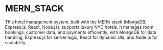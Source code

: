# MERN_STACK
This hotel management system, built with the MERN stack (MongoDB, Express.js, React, Node.js), supports luxury NYC hotels. It manages room bookings, customer data, and payments efficiently, with MongoDB for data handling, Express.js for server logic, React for dynamic UIs, and Node.js for scalability.
